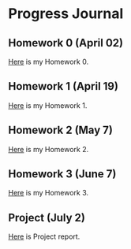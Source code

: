 # Progress Journal

## Homework 0 (April 02)

[Here](files/IE360_Spring21_Homework0.html) is my Homework 0.


## Homework 1 (April 19)

[Here](files/Homework1/HW1.html) is my Homework 1.

## Homework 2 (May 7)

[Here](files/Homework2/IE360_Spring21_Homework2.html) is my Homework 2.

## Homework 3 (June 7)

[Here](files/HW3final/hw3final1.html) is my Homework 3.


## Project (July 2)

[Here](Project/projectreport.Rmd) is Project report.
